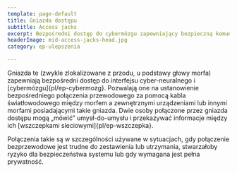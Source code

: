 ```yaml
---
template: page-default
title: Gniazda dostępu
subtitle: Access jacks
excerpt: Bezpośredni dostęp do cybermózgu zapewniający bezpieczną komunikację
headerImage: mid-access-jacks-head.jpg
category: ep-ulepszenia

---
```

Gniazda te (zwykle zlokalizowane z przodu, u podstawy głowy morfa) zapewniają bezpośredni dostęp do interfejsu cyber-neuralnego i [cybermózgu]{pl/ep-cybermozg}. Pozwalają one na ustanowienie bezpośredniego połączenia przewodowego za pomocą kabla światłowodowego między morfem a zewnętrznymi urządzeniami lub innymi morfami posiadającymi takie gniazda. Dwie osoby połączone przez gniazda dostępu mogą „mówić” umysł-do-umysłu i przekazywać informacje między ich [wszczepkami sieciowymi]{pl/ep-wszczepka}.

Połączenia takie są w szczególności używane w sytuacjach, gdy połączenie bezprzewodowe jest trudne do zestawienia lub utrzymania, stwarzałoby ryzyko dla bezpieczeństwa systemu lub gdy wymagana jest pełna prywatność.
